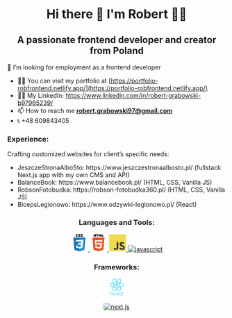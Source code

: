 <h1 align='center'>Hi there 👋 I'm Robert 🙋‍♂️</h1> 
<h2 align="center" marginBottom='32px'>A passionate frontend developer and creator from Poland</h2>

🤝 I’m looking for employment as a frontend developer
- 👨‍💻 You can visit my portfolio at [https://portfolio-robfrontend.netlify.app/](https://portfolio-robfrontend.netlify.app/)
- 👨‍🏫 My LinkedIn: https://www.linkedin.com/in/robert-grabowski-b97965239/
- 📫 How to reach me **robert.grabowski97@gmail.com**
- 📞 +48 609843405

<h3 >Experience:</h3>
<p> Crafting customized websites
for client’s specific needs:</p>
<ul>
   <li>JeszczeStronaAlboSto: https://www.jeszczestronaalbosto.pl/ (fullstack Next.js app with my own CMS and API)</li>
  <li>BalanceBook: https://www.balancebook.pl/ (HTML, CSS, Vanilla JS)</li>
  <li>RobsonFotobudka: https://robson-fotobudka360.pl/ (HTML, CSS, Vanilla JS)</li>
  <li>BicepsLegionowo: https://www.odzywki-legionowo.pl/ (React)</li>
</ul>


<h3 align="center">Languages and Tools:</h3>
<p align="center"> <a href="https://www.w3schools.com/css/" target="_blank" rel="noreferrer"> <img src="https://raw.githubusercontent.com/devicons/devicon/master/icons/css3/css3-original-wordmark.svg" alt="css3" width="40" height="40"/> </a> <a href="https://www.w3.org/html/" target="_blank" rel="noreferrer"> <img src="https://raw.githubusercontent.com/devicons/devicon/master/icons/html5/html5-original-wordmark.svg" alt="html5" width="40" height="40"/> </a> <a href="https://developer.mozilla.org/en-US/docs/Web/JavaScript" target="_blank" rel="noreferrer"> <img src="https://raw.githubusercontent.com/devicons/devicon/master/icons/javascript/javascript-original.svg" alt="javascript" width="40" height="40"/> </a> <a href="https://tailwindcss.com/" target="_blank" rel="noreferrer"> <img src="https://w7.pngwing.com/pngs/293/485/png-transparent-tailwind-css-hd-logo.png" alt="javascript" width="40" height="40"/> </a> </p>
<h3 align="center">Frameworks:</h3>
<p align='center'><a href="https://reactjs.org/" target="_blank" rel="noreferrer" > <img src="https://raw.githubusercontent.com/devicons/devicon/master/icons/react/react-original-wordmark.svg" alt="react" width="40" height="40"/> </a> </p>
<p align='center'><a href="https://nextjs.org/" target="_blank" rel="noreferrer" > <img src="https://www.datocms-assets.com/98835/1684410508-image-7.png" alt="next.js" width="40" height="40"/> </a> </p>





